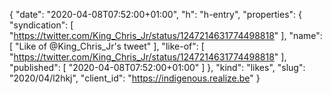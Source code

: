 {
  "date": "2020-04-08T07:52:00+01:00",
  "h": "h-entry",
  "properties": {
    "syndication": [
      "https://twitter.com/King_Chris_Jr/status/1247214631774498818"
    ],
    "name": [
      "Like of @King_Chris_Jr's tweet"
    ],
    "like-of": [
      "https://twitter.com/King_Chris_Jr/status/1247214631774498818"
    ],
    "published": [
      "2020-04-08T07:52:00+01:00"
    ]
  },
  "kind": "likes",
  "slug": "2020/04/l2hkj",
  "client_id": "https://indigenous.realize.be"
}
